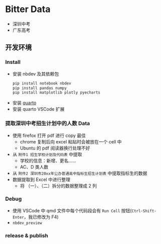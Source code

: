 # Bitter Data

- 深圳中考
- 广东高考

## 开发环境

### Install

- 安装 nbdev 及其依赖包
  ```bash
  pip install notebook nbdev
  pip install pandas numpy
  pip install matplotlib plotly pyecharts
  ```
- 安装 [quarto](https://quarto.org/docs/get-started/)
- 安装 quarto VSCode 扩展

### 提取深圳中考招生计划中的人数 Data

- 使用 firefox 打开 pdf 进行 copy 最佳
  - chrome 复制后向 excel 粘贴时会被放在一个 cell 中
  - Ubuntu 的 pdf 阅读器换行处理不好
- 从 `附件1 招生学校计划及代码表` 中提取
  - 学校的信息：新增、更名……
  - AC、D 类人数
- 从 `附件2 深圳市20xx年公办普通高中指标生招生计划表` 中提取指标生的数据
- 数据提取到 Excel 中进行整理
  - 将 （一）、（二）拆分的数据整理成 2 列

### Debug

- 使用 VSCode 中 qmd 文件中每个代码段会有 `Run Cell` 按钮(`Ctrl-Shift-Enter`，我已修改为 F4)
- `nbdev_preview`

### release & publish

